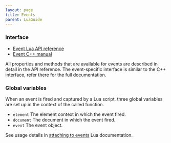 ```yaml
---
layout: page
title: Events
parent: LuaGuide
---
```


### Interface

- [Event Lua API reference](api_reference.html#Event)
- [Event C++ manual](../cpp_manual/events.html)

All properties and methods that are available for events are described in detail in the API reference. The event-specific interface is similar to the C++ interface, refer there for the full documentation.


### Global variables

When an event is fired and captured by a Lua script, three global variables are set up in the context of the called function.

- `element` The element context in which the event fired.
- `document` The document in which the event fired.
- `event` The event object.

See usage details in [attaching to events](attaching_to_events.html) Lua documentation.

